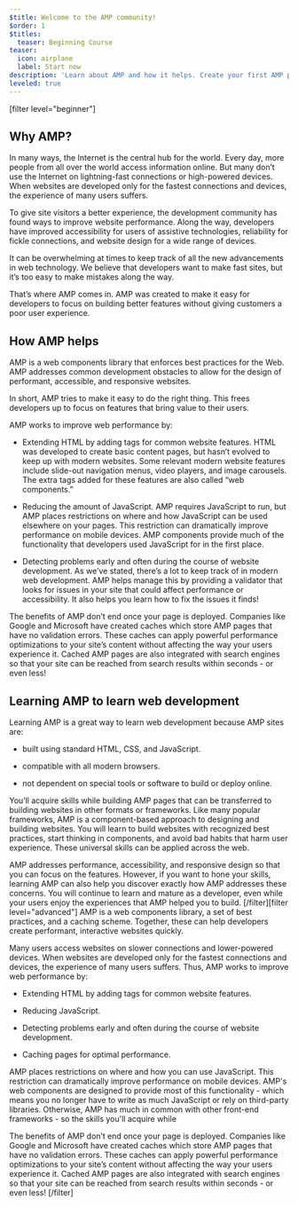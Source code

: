 ```yaml
---
$title: Welcome to the AMP community!
$order: 1
$titles:
  teaser: Beginning Course
teaser:
  icon: airplane
  label: Start now
description: 'Learn about AMP and how it helps. Create your first AMP page!'
leveled: true
---
```


[filter level="beginner"]

## Why AMP?

In many ways, the Internet is the central hub for the world. Every day, more people from all over the world access information online. But many don’t use the Internet on lightning-fast connections or high-powered devices. When websites are developed only for the fastest connections and devices, the experience of many users suffers.

To give site visitors a better experience, the development community has found ways to improve website performance. Along the way, developers have improved accessibility for users of assistive technologies, reliability for fickle connections, and website design for a wide range of devices.

It can be overwhelming at times to keep track of all the new advancements in web technology. We believe that developers want to make fast sites, but it’s too easy to make mistakes along the way.

That’s where AMP comes in. AMP was created to make it easy for developers to focus on building better features without giving customers a poor user experience.

## How AMP helps

AMP is a web components library that enforces best practices for the Web. AMP addresses common development obstacles to allow for the design of performant, accessible, and responsive websites.

In short, AMP tries to make it easy to do the right thing. This frees developers up to focus on features that bring value to their users.

AMP works to improve web performance by:

- Extending HTML by adding tags for common website features. HTML was developed to create basic content pages, but hasn’t evolved to keep up with modern websites. Some relevant modern website features include slide-out navigation menus, video players, and image carousels. The extra tags added for these features are also called “web components.”

- Reducing the amount of JavaScript. AMP requires JavaScript to run, but AMP places restrictions on where and how JavaScript can be used elsewhere on your pages. This restriction can dramatically improve performance on mobile devices. AMP components provide much of the functionality that developers used JavaScript for in the first place.

- Detecting problems early and often during the course of website development. As we’ve stated, there’s a lot to keep track of in modern web development. AMP helps manage this by providing a validator that looks for issues in your site that could affect performance or accessibility. It also helps you learn how to fix the issues it finds!

The benefits of AMP don’t end once your page is deployed. Companies like Google and Microsoft have created caches which store AMP pages that have no validation errors. These caches can apply powerful performance optimizations to your site’s content without affecting the way your users experience it. Cached AMP pages are also integrated with search engines so that your site can be reached from search results within seconds - or even less!

## Learning AMP to learn web development

Learning AMP is a great way to learn web development because AMP sites are:

- built using standard HTML, CSS, and JavaScript.

- compatible with all modern browsers.

- not dependent on special tools or software to build or deploy online.

You’ll acquire skills while building AMP pages that can be transferred to building websites in other formats or frameworks. Like many popular frameworks, AMP is a component-based approach to designing and building websites. You will learn to build websites with recognized best practices, start thinking in components, and avoid bad habits that harm user experience. These universal skills can be applied across the web.

AMP addresses performance, accessibility, and responsive design so that you can focus on the features. However, if you want to hone your skills, learning AMP can also help you discover exactly how AMP addresses these concerns. You will continue to learn and mature as a developer, even while your users enjoy the experiences that AMP helped you to build.
[/filter][filter level="advanced"]
AMP is a web components library, a set of best practices, and a caching scheme. Together, these can help developers create performant, interactive websites quickly.

Many users access websites on slower connections and lower-powered devices. When websites are developed only for the fastest connections and devices, the experience of many users suffers. Thus, AMP works to improve web performance by:

- Extending HTML by adding tags for common website features.

- Reducing JavaScript.

- Detecting problems early and often during the course of website development.

- Caching pages for optimal performance.

AMP places restrictions on where and how you can use JavaScript. This restriction can dramatically improve performance on mobile devices. AMP's web components are designed to provide most of this functionality - which means you no longer have to write as much JavaScript or rely on third-party libraries. Otherwise, AMP has much in common with other front-end frameworks - so the skills you'll acquire while

The benefits of AMP don’t end once your page is deployed. Companies like Google and Microsoft have created caches which store AMP pages that have no validation errors. These caches can apply powerful performance optimizations to your site’s content without affecting the way your users experience it. Cached AMP pages are also integrated with search engines so that your site can be reached from search results within seconds - or even less!
[/filter]
